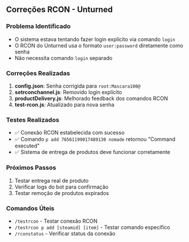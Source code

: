 ## Correções RCON - Unturned

### Problema Identificado
- O sistema estava tentando fazer login explícito via comando `login`
- O RCON do Unturned usa o formato `user:password` diretamente como senha
- Não necessita comando `login` separado

### Correções Realizadas

1. **config.json**: Senha corrigida para `root:Mascara100@`
2. **setrconchannel.js**: Removido login explícito
3. **productDelivery.js**: Melhorado feedback dos comandos RCON
4. **test-rcon.js**: Atualizado para nova senha

### Testes Realizados
- ✅ Conexão RCON estabelecida com sucesso
- ✅ Comando `p add 76561199017489130 nomade` retornou "Command executed"
- ✅ Sistema de entrega de produtos deve funcionar corretamente

### Próximos Passos
1. Testar entrega real de produto
2. Verificar logs do bot para confirmação
3. Testar remoção de produtos expirados

### Comandos Úteis
- `/testrcon` - Testar conexão RCON
- `/testrcon p add [steamid] [item]` - Testar comando específico
- `/rconstatus` - Verificar status da conexão
